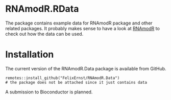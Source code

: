 # RNAmodR.RData

The package contains example data for RNAmodR package and other related 
packages. It probably makes sense to have a look at 
[RNAmodR](https://github.com/FelixErnst/RNAmodR) to check out how the data can 
be used.

# Installation

The current version of the RNAmodR.Data package is available from GitHub.

```
remotes::install_github("FelixErnst/RNAmodR.Data")
# the package does not be attached since it just contains data
```

A submission to Bioconductor is planned.
